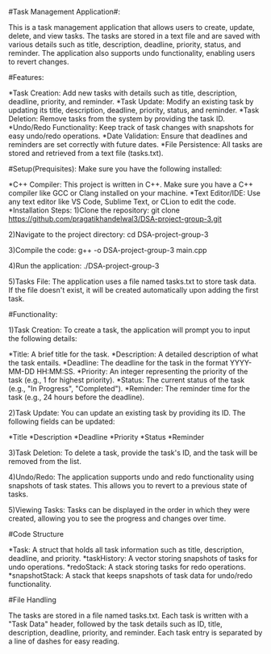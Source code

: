 #Task Management Application#:



This is a task management application that allows users to create, update, delete, and view tasks. The tasks are stored in a text file and are saved with various details such as title, description, deadline, priority, status, and reminder. The application also supports undo functionality, enabling users to revert changes.

#Features:

*Task Creation: Add new tasks with details such as title, description, deadline, priority, and reminder.
*Task Update: Modify an existing task by updating its title, description, deadline, priority, status, and reminder.
*Task Deletion: Remove tasks from the system by providing the task ID.
*Undo/Redo Functionality: Keep track of task changes with snapshots for easy undo/redo operations.
*Date Validation: Ensure that deadlines and reminders are set correctly with future dates.
*File Persistence: All tasks are stored and retrieved from a text file (tasks.txt).

#Setup(Prequisites):
Make sure you have the following installed:

*C++ Compiler: This project is written in C++. Make sure you have a C++ compiler like GCC or Clang installed on your machine.
*Text Editor/IDE: Use any text editor like VS Code, Sublime Text, or CLion to edit the code.
*Installation Steps:
1)Clone the repository:
git clone https://github.com/pragatikhandelwal3/DSA-project-group-3.git

2)Navigate to the project directory:
cd DSA-project-group-3

3)Compile the code:
g++ -o DSA-project-group-3 main.cpp

4)Run the application:
./DSA-project-group-3

5)Tasks File:
The application uses a file named tasks.txt to store task data. If the file doesn't exist, it will be created automatically upon adding the first task.


#Functionality:

1)Task Creation: To create a task, the application will prompt you to input the following details:

*Title: A brief title for the task.
*Description: A detailed description of what the task entails.
*Deadline: The deadline for the task in the format YYYY-MM-DD HH:MM:SS.
*Priority: An integer representing the priority of the task (e.g., 1 for highest priority).
*Status: The current status of the task (e.g., "In Progress", "Completed").
*Reminder: The reminder time for the task (e.g., 24 hours before the deadline).

2)Task Update: You can update an existing task by providing its ID. The following fields can be updated:

*Title
*Description
*Deadline
*Priority
*Status
*Reminder

3)Task Deletion: To delete a task, provide the task's ID, and the task will be removed from the list.

4)Undo/Redo: The application supports undo and redo functionality using snapshots of task states. This allows you to revert to a previous state of tasks.

5)Viewing Tasks: Tasks can be displayed in the order in which they were created, allowing you to see the progress and changes over time.


#Code Structure

*Task: A struct that holds all task information such as title, description, deadline, and priority.
*taskHistory: A vector storing snapshots of tasks for undo operations.
*redoStack: A stack storing tasks for redo operations.
*snapshotStack: A stack that keeps snapshots of task data for undo/redo functionality.


#File Handling

The tasks are stored in a file named tasks.txt. Each task is written with a "Task Data" header, followed by the task details such as ID, title, description, deadline, priority, and reminder. Each task entry is separated by a line of dashes for easy reading.

